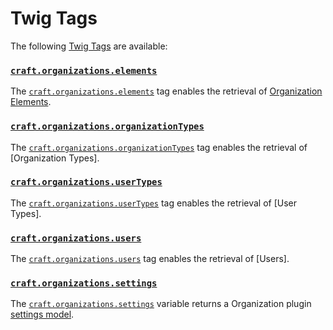# Twig Tags

The following [Twig Tags] are available:

### [`craft.organizations.elements`]
The [`craft.organizations.elements`] tag enables the retrieval of [Organization Elements].

### [`craft.organizations.organizationTypes`]
The [`craft.organizations.organizationTypes`] tag enables the retrieval of [Organization Types].

### [`craft.organizations.userTypes`]
The [`craft.organizations.userTypes`] tag enables the retrieval of [User Types].

### [`craft.organizations.users`]
The [`craft.organizations.users`] tag enables the retrieval of [Users].

### [`craft.organizations.settings`]
The [`craft.organizations.settings`] variable returns a Organization plugin [settings model].

[Twig tags]: http://twig.sensiolabs.org/ "Twig is a modern template engine for PHP"

[`craft.organizations.elements`]: ../services/elements.md
[`craft.organizations.organizationTypes`]: ../services/organization-types.md
[`craft.organizations.userTypes`]: ../services/user-types.md
[`craft.organizations.users`]: ../services/users.md
[`craft.organizations.settings`]: ../objects/settings.md

[settings model]: ../objects/settings.md
[Organization Elements]: ../objects/organization.md